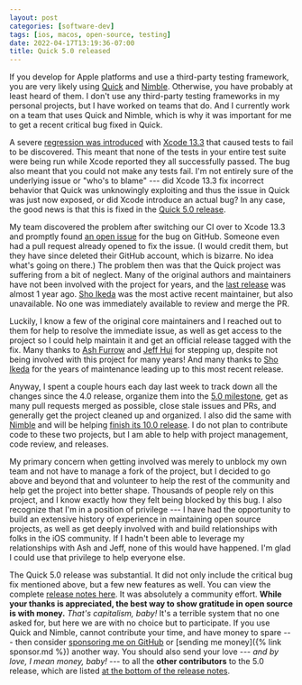 ```yaml
---
layout: post
categories: [software-dev]
tags: [ios, macos, open-source, testing]
date: 2022-04-17T13:19:36-07:00
title: Quick 5.0 released
---
```


If you develop for Apple platforms and use a third-party testing framework, you are very likely using [Quick](https://github.com/quick/quick) and [Nimble](https://github.com/quick/nimble). Otherwise, you have probably at least heard of them. I don't use any third-party testing frameworks in my personal projects, but I have worked on teams that do. And I currently work on a team that uses Quick and Nimble, which is why it was important for me to get a recent critical bug fixed in Quick.

<!--excerpt-->

A severe [regression was introduced](https://github.com/Quick/Quick/issues/1123) with [Xcode 13.3](https://developer.apple.com/documentation/xcode-release-notes/xcode-13_3-release-notes) that caused tests to fail to be discovered. This meant that none of the tests in your entire test suite were being run while Xcode reported they all successfully passed. The bug also meant that you could not make any tests fail. I'm not entirely sure of the underlying issue or "who's to blame" --- did Xcode 13.3 fix incorrect behavior that Quick was unknowingly exploiting and thus the issue in Quick was just now exposed, or did Xcode introduce an actual bug? In any case, the good news is that this is fixed in the [Quick 5.0 release](https://github.com/Quick/Quick/releases/tag/v5.0.0).

My team discovered the problem after switching our CI over to Xcode 13.3 and promptly found [an open issue](https://github.com/Quick/Quick/issues/1123) for the bug on GitHub. Someone even had a pull request already opened to fix the issue. (I would credit them, but they have since deleted their GitHub account, which is bizarre. No idea what's going on there.) The problem then was that the Quick project was suffering from a bit of neglect. Many of the original authors and maintainers have not been involved with the project for years, and the [last release](https://github.com/Quick/Quick/releases/tag/v4.0.0) was almost 1 year ago. [Sho Ikeda](https://github.com/ikesyo) was the most active recent maintainer, but also unavailable. No one was immediately available to review and merge the PR.

Luckily, I know a few of the original core maintainers and I reached out to them for help to resolve the immediate issue, as well as get access to the project so I could help maintain it and get an official release tagged with the fix. Many thanks to [Ash Furrow](https://twitter.com/ashfurrow) and [Jeff Hui](https://twitter.com/jeffhui) for stepping up, despite not being involved with this project for many years! And many thanks to [Sho Ikeda](https://twitter.com/ikesyo) for the years of maintenance leading up to this most recent release.

Anyway, I spent a couple hours each day last week to track down all the changes since the 4.0 release, organize them into the [5.0 milestone](https://github.com/Quick/Quick/milestone/7?closed=1), get as many pull requests merged as possible, close stale issues and PRs, and generally get the project cleaned up and organized. I also did the same with [Nimble](https://github.com/Quick/Nimble) and will be helping [finish its 10.0 release](https://github.com/Quick/Nimble/milestone/11). I do not plan to contribute code to these two projects, but I am able to help with project management, code review, and releases.

My primary concern when getting involved was merely to unblock my own team and not have to manage a fork of the project, but I decided to go above and beyond that and volunteer to help the rest of the community and help get the project into better shape. Thousands of people rely on this project, and I know exactly how they felt being blocked by this bug. I also recognize that I'm in a position of privilege --- I have had the opportunity to build an extensive history of experience in maintaining open source projects, as well as get deeply involved with and build relationships with folks in the iOS community. If I hadn't been able to leverage my relationships with Ash and Jeff, none of this would have happened. I'm glad I could use that privilege to help everyone else.

 The Quick 5.0 release was substantial. It did not only include the critical bug fix mentioned above, but a few new features as well. You can view the complete [release notes here](https://github.com/Quick/Quick/releases/tag/v5.0.0). It was absolutely a community effort. **While your thanks is appreciated, the best way to show gratitude in open source is with money.** _That's capitalism, baby!_ It's a terrible system that no one asked for, but here we are with no choice but to participate. If you use Quick and Nimble, cannot contribute your time, and have money to spare --- then consider [sponsoring me on GitHub](https://github.com/sponsors/jessesquires) or [sending me money]({% link sponsor.md %}) another way. You should also send your love --- _and by love, I mean money, baby!_ --- to all the **other contributors** to the 5.0 release, which are listed [at the bottom of the release notes](https://github.com/Quick/Quick/releases/tag/v5.0.0).
